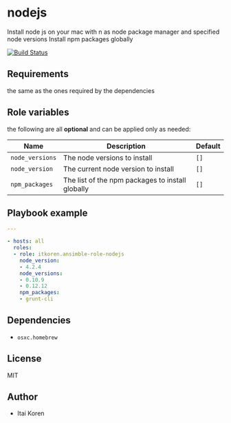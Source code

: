 nodejs
========

Install node js on your mac with n as node package manager and specified node versions
Install npm packages globally

[![Build Status](https://travis-ci.org/itkoren/ansimble-role-nodejs.svg)](https://travis-ci.org/itkoren/ansimble-role-nodejs/)

## Requirements

the same as the ones required by the dependencies

## Role variables
the following are all **optional** and can be applied only as needed:

| Name                  | Description                                      | Default            |
|-----------------------|--------------------------------------------------|--------------------|
| `node_versions`       | The node versions to install                     | `[]`               |
| `node_version`        | The current node version to install              | `[]`               |
| `npm_packages`        | The list of the npm packages to install globally | `[]`               |

## Playbook example
```YAML
---

- hosts: all
  roles:
  - role: itkoren.ansimble-role-nodejs
    node_version:
    - 4.2.4
    node_versions:
    - 0.10.9
    - 0.12.12
    npm_packages:
    - grunt-cli

```
## Dependencies

- `osxc.homebrew`

## License

MIT

## Author

- Itai Koren
